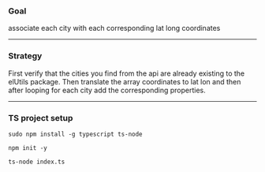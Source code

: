 <h3>Goal</h3>
associate each city with each corresponding lat long coordinates

---

<h3>Strategy</h3>
First verify that the cities you find from the api are already existing to the elUtils package. Then translate the array coordinates to lat lon and then after looping for each city add the corresponding properties.

---

<h3>TS project setup</h3>

<code>sudo npm install -g typescript ts-node</code>

<code>npm init -y</code>

<code>ts-node index.ts</code>
